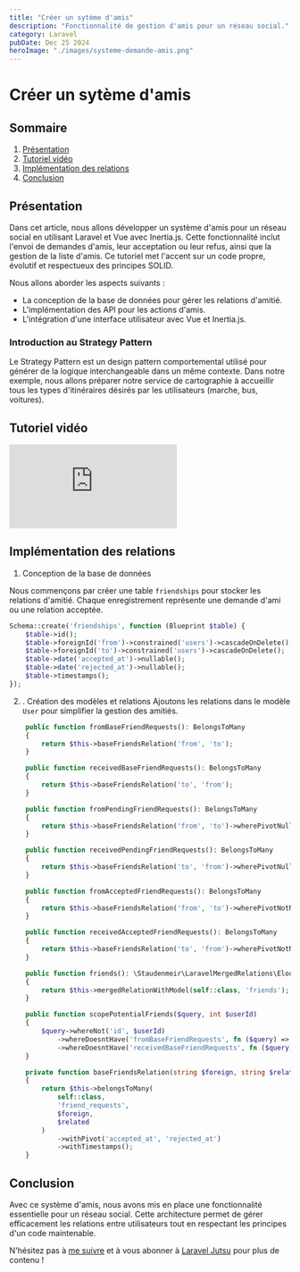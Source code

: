 ```yaml
---
title: "Créer un sytème d'amis"
description: "Fonctionnalité de gestion d'amis pour un réseau social."
category: Laravel
pubDate: Dec 25 2024
heroImage: "./images/systeme-demande-amis.png"
---
```


# Créer un sytème d'amis

## Sommaire
1. [Présentation](#presentation)
2. [Tutoriel vidéo](#tutorielvideo)
3. [Implémentation des relations](#relationship)
4. [Conclusion](#conclusion)

## Présentation <a name="presentation"></a>

Dans cet article, nous allons développer un système d'amis pour un réseau social en utilisant Laravel et Vue avec Inertia.js. Cette fonctionnalité inclut l'envoi de demandes d'amis, leur acceptation ou leur refus, ainsi que la gestion de la liste d'amis. Ce tutoriel met l'accent sur un code propre, évolutif et respectueux des principes SOLID.

Nous allons aborder les aspects suivants :

- La conception de la base de données pour gérer les relations d'amitié.
- L'implémentation des API pour les actions d'amis.
- L'intégration d'une interface utilisateur avec Vue et Inertia.js.

### Introduction au Strategy Pattern

Le Strategy Pattern est un design pattern comportemental utilisé pour générer de la logique interchangeable dans un même contexte. Dans notre exemple, nous allons préparer notre service de cartographie à accueillir tous les types d'itinéraires désirés par les utilisateurs (marche, bus, voitures).

## Tutoriel vidéo <a name="tutorielvideo"></a>

<iframe class="w-full aspect-video rounded-md" src="https://www.youtube.com/embed/zKfauNOrCFk" loading="lazy" frameborder="0" allowfullscreen></iframe>

## Implémentation des relations <a name="relationship"></a>

1. Conception de la base de données

Nous commençons par créer une table `friendships` pour stocker les relations d'amitié. Chaque enregistrement représente une demande d'ami ou une relation acceptée.

```php
Schema::create('friendships', function (Blueprint $table) {
    $table->id();
    $table->foreignId('from')->constrained('users')->cascadeOnDelete();
    $table->foreignId('to')->constrained('users')->cascadeOnDelete();
    $table->date('accepted_at')->nullable();
    $table->date('rejected_at')->nullable();
    $table->timestamps();
});
```

2. . Création des modèles et relations
Ajoutons les relations dans le modèle `User` pour simplifier la gestion des amitiés.

```php
    public function fromBaseFriendRequests(): BelongsToMany
    {
        return $this->baseFriendsRelation('from', 'to');
    }

    public function receivedBaseFriendRequests(): BelongsToMany
    {
        return $this->baseFriendsRelation('to', 'from');
    }

    public function fromPendingFriendRequests(): BelongsToMany
    {
        return $this->baseFriendsRelation('from', 'to')->wherePivotNull('accepted_at')->wherePivotNull('rejected_at');
    }

    public function receivedPendingFriendRequests(): BelongsToMany
    {
        return $this->baseFriendsRelation('to', 'from')->wherePivotNull('accepted_at')->wherePivotNull('rejected_at');
    }

    public function fromAcceptedFriendRequests(): BelongsToMany
    {
        return $this->baseFriendsRelation('from', 'to')->wherePivotNotNull('accepted_at');
    }

    public function receivedAcceptedFriendRequests(): BelongsToMany
    {
        return $this->baseFriendsRelation('to', 'from')->wherePivotNotNull('accepted_at');
    }

    public function friends(): \Staudenmeir\LaravelMergedRelations\Eloquent\Relations\MergedRelation
    {
        return $this->mergedRelationWithModel(self::class, 'friends');
    }

    public function scopePotentialFriends($query, int $userId)
    {
        $query->whereNot('id', $userId)
            ->whereDoesntHave('fromBaseFriendRequests', fn ($query) => $query->where('to', $userId))
            ->whereDoesntHave('receivedBaseFriendRequests', fn ($query) => $query->where('from', $userId));
    }

    private function baseFriendsRelation(string $foreign, string $related): BelongsToMany
    {
        return $this->belongsToMany(
            self::class,
            'friend_requests',
            $foreign,
            $related
        )
            ->withPivot('accepted_at', 'rejected_at')
            ->withTimestamps();
    }
```

## Conclusion <a name="conclusion"></a>

Avec ce système d'amis, nous avons mis en place une fonctionnalité essentielle pour un réseau social. Cette architecture permet de gérer efficacement les relations entre utilisateurs tout en respectant les principes d'un code maintenable.

N'hésitez pas à [me suivre](https://twitter.com/LaravelJutsu) et à vous abonner à [Laravel Jutsu](https://www.youtube.com/@LaravelJutsu) pour plus de contenu !
